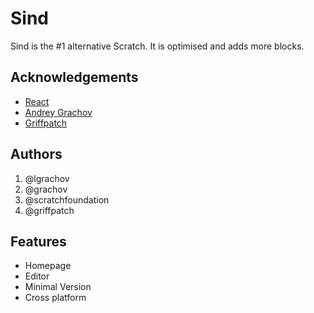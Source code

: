 
# Sind

Sind is the #1 alternative Scratch. It is optimised and adds more blocks.


## Acknowledgements

 - [React](https://react.dev/)
 - [Andrey Grachov](https://github.com/grachov/awesome-readme)
 - [Griffpatch](https://scratch.mit.edu/users/griffpatch)

## Authors
1. @lgrachov
2. @grachov
3. @scratchfoundation
4. @griffpatch
## Features

- Homepage
- Editor
- Minimal Version
- Cross platform

